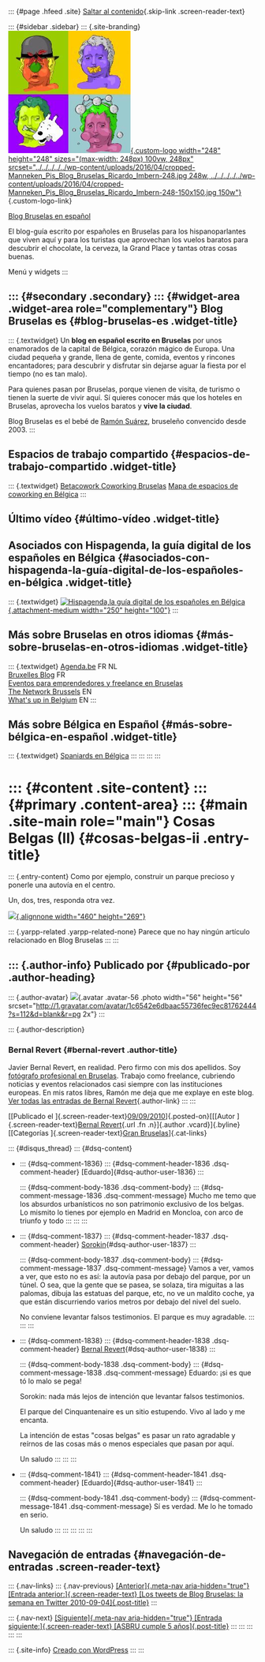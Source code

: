 ::: {#page .hfeed .site}
[Saltar al
contenido](../../../../../index.html?p=3072#content){.skip-link
.screen-reader-text}

::: {#sidebar .sidebar}
::: {.site-branding}
[![](../../../../../wp-content/uploads/2016/04/cropped-Manneken_Pis_Blog_Bruselas_Ricardo_Imbern-248.jpg){.custom-logo
width="248" height="248" sizes="(max-width: 248px) 100vw, 248px"
srcset="../../../../../wp-content/uploads/2016/04/cropped-Manneken_Pis_Blog_Bruselas_Ricardo_Imbern-248.jpg 248w, ../../../../../wp-content/uploads/2016/04/cropped-Manneken_Pis_Blog_Bruselas_Ricardo_Imbern-248-150x150.jpg 150w"}](../../../../../index.html){.custom-logo-link}

[Blog Bruselas en español](../../../../../index.html)

El blog-guía escrito por españoles en Bruselas para los hispanoparlantes
que viven aquí y para los turistas que aprovechan los vuelos baratos
para descubrir el chocolate, la cerveza, la Grand Place y tantas otras
cosas buenas.

Menú y widgets
:::

::: {#secondary .secondary}
::: {#widget-area .widget-area role="complementary"}
Blog Bruselas es {#blog-bruselas-es .widget-title}
----------------

::: {.textwidget}
Un **blog en español escrito en Bruselas** por unos enamorados de la
capital de Bélgica, corazón mágico de Europa. Una ciudad pequeña y
grande, llena de gente, comida, eventos y rincones encantadores; para
descubrir y disfrutar sin dejarse aguar la fiesta por el tiempo (no es
tan malo).

Para quienes pasan por Bruselas, porque vienen de visita, de turismo o
tienen la suerte de vivir aquí. Sí quieres conocer más que los hoteles
en Bruselas, aprovecha los vuelos baratos y **vive la ciudad**.

Blog Bruselas es el bebé de [Ramón Suárez](http://www.ramonsuarez.com),
bruseleño convencido desde 2003.
:::

Espacios de trabajo compartido {#espacios-de-trabajo-compartido .widget-title}
------------------------------

::: {.textwidget}
[Betacowork Coworking Bruselas](http://www.betacowork.com) [Mapa de
espacios de coworking en Bélgica](http://coworkingbelgium.com)
:::

Último vídeo {#último-vídeo .widget-title}
------------

Asociados con Hispagenda, la guía digital de los españoles en Bélgica {#asociados-con-hispagenda-la-guía-digital-de-los-españoles-en-bélgica .widget-title}
---------------------------------------------------------------------

::: {.textwidget}
[![Hispagenda,la guía digital de los españoles en
Bélgica](../../../../../wp-content/uploads/2010/04/Hispagenda-250px.gif "Hispagenda, la guía digital de los españoles en Bélgica"){.attachment-medium
width="250" height="100"}](http://www.hispagenda.com)
:::

Más sobre Bruselas en otros idiomas {#más-sobre-bruselas-en-otros-idiomas .widget-title}
-----------------------------------

::: {.textwidget}
[Agenda.be](http://www.agenda.be) FR NL\
[Bruxelles Blog](http://www.bxlblog.be/) FR\
[Eventos para emprendedores y freelance en
Bruselas](http://www.betacowork.com/events/)\
[The Network
Brussels](http://groups.yahoo.com/group/TheNetworkBrussels/) EN\
[What\'s up in Belgium](http://www.whatsupin.be/) EN
:::

Más sobre Bélgica en Español {#más-sobre-bélgica-en-español .widget-title}
----------------------------

::: {.textwidget}
[Spaniards en Bélgica](http://www.spaniards.es/paises/belgica)
:::
:::
:::
:::

::: {#content .site-content}
::: {#primary .content-area}
::: {#main .site-main role="main"}
Cosas Belgas (II) {#cosas-belgas-ii .entry-title}
=================

::: {.entry-content}
Como por ejemplo, construir un parque precioso y ponerle una autovía en
el centro.

Un, dos, tres, responda otra vez.

[![](http://bernalrevert.com/images/2010/03/20100316_brussels_highway_cinquantenaire_01.jpg){.alignnone
width="460"
height="269"}](http://bernalrevert.photoshelter.com/image/I0000mXeYpJJH6IA)

::: {.yarpp-related .yarpp-related-none}
Parece que no hay ningún artículo relacionado en Blog Bruselas
:::
:::

::: {.author-info}
Publicado por {#publicado-por .author-heading}
-------------

::: {.author-avatar}
![](http://1.gravatar.com/avatar/1c6542e6dbaac55736fec9ec81762444?s=56&d=blank&r=pg){.avatar
.avatar-56 .photo width="56" height="56"
srcset="http://1.gravatar.com/avatar/1c6542e6dbaac55736fec9ec81762444?s=112&d=blank&r=pg 2x"}
:::

::: {.author-description}
### Bernal Revert {#bernal-revert .author-title}

Javier Bernal Revert, en realidad. Pero firmo con mis dos apellidos. Soy
[fotógrafo profesional en Bruselas](http://www.bernalrevert.com).
Trabajo como freelance, cubriendo noticias y eventos relacionados casi
siempre con las instituciones europeas. En mis ratos libres, Ramón me
deja que me explaye en este blog. [Ver todas las entradas de Bernal
Revert](../../../../../index.html?author=30){.author-link}
:::
:::

[[Publicado el
]{.screen-reader-text}[09/09/2010](../../../../../index.html?p=3072)]{.posted-on}[[[Autor
]{.screen-reader-text}[Bernal
Revert](../../../../../index.html?author=30){.url .fn .n}]{.author
.vcard}]{.byline}[[Categorías ]{.screen-reader-text}[Gran
Bruselas](../../../../category/gran-bruselas/index.html)]{.cat-links}

::: {#disqus_thread}
::: {#dsq-content}
-   ::: {#dsq-comment-1836}
    ::: {#dsq-comment-header-1836 .dsq-comment-header}
    [Eduardo]{#dsq-author-user-1836}
    :::

    ::: {#dsq-comment-body-1836 .dsq-comment-body}
    ::: {#dsq-comment-message-1836 .dsq-comment-message}
    Mucho me temo que los absurdos urbanísticos no son patrimonio
    exclusivo de los belgas.\
    Lo mismito lo tienes por ejemplo en Madrid en Moncloa, con arco de
    triunfo y todo
    :::
    :::
    :::

-   ::: {#dsq-comment-1837}
    ::: {#dsq-comment-header-1837 .dsq-comment-header}
    [Sorokin](http://diriodeunaburrido.blogspot.com/){#dsq-author-user-1837}
    :::

    ::: {#dsq-comment-body-1837 .dsq-comment-body}
    ::: {#dsq-comment-message-1837 .dsq-comment-message}
    Vamos a ver, vamos a ver, que esto no es así: la autovía pasa por
    debajo del parque, por un túnel. O sea, que la gente que se pasea,
    se solaza, tira miguitas a las palomas, dibuja las estatuas del
    parque, etc, no ve un maldito coche, ya que están discurriendo
    varios metros por debajo del nivel del suelo.

    No conviene levantar falsos testimonios. El parque es muy agradable.
    :::
    :::
    :::

-   ::: {#dsq-comment-1838}
    ::: {#dsq-comment-header-1838 .dsq-comment-header}
    [Bernal
    Revert](http://www.bernalrevert.com/blog){#dsq-author-user-1838}
    :::

    ::: {#dsq-comment-body-1838 .dsq-comment-body}
    ::: {#dsq-comment-message-1838 .dsq-comment-message}
    Eduardo: ¡si es que tó lo malo se pega!

    Sorokin: nada más lejos de intención que levantar falsos
    testimonios.

    El parque del Cinquantenaire es un sitio estupendo. Vivo al lado y
    me encanta.

    La intención de estas "cosas belgas" es pasar un rato agradable y
    reírnos de las cosas más o menos especiales que pasan por aquí.

    Un saludo
    :::
    :::
    :::

-   ::: {#dsq-comment-1841}
    ::: {#dsq-comment-header-1841 .dsq-comment-header}
    [Eduardo]{#dsq-author-user-1841}
    :::

    ::: {#dsq-comment-body-1841 .dsq-comment-body}
    ::: {#dsq-comment-message-1841 .dsq-comment-message}
    Sí es verdad. Me lo he tomado en serio.

    Un saludo
    :::
    :::
    :::
:::
:::

Navegación de entradas {#navegación-de-entradas .screen-reader-text}
----------------------

::: {.nav-links}
::: {.nav-previous}
[[Anterior]{.meta-nav aria-hidden="true"} [Entrada
anterior:]{.screen-reader-text} [Los tweets de Blog Bruselas: la semana
en Twitter 2010-09-04]{.post-title}](../../../../../index.html?p=3067)
:::

::: {.nav-next}
[[Siguiente]{.meta-nav aria-hidden="true"} [Entrada
siguiente:]{.screen-reader-text} [ASBRU cumple 5
años]{.post-title}](../../../../../index.html?p=3075)
:::
:::
:::
:::
:::

::: {.site-info}
[Creado con WordPress](https://es.wordpress.org/)
:::
:::
